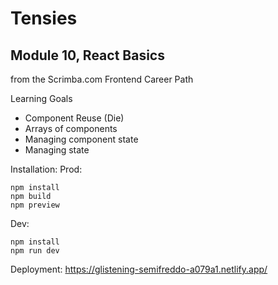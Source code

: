 # Tensies
## Module 10, React Basics
from the Scrimba.com Frontend Career Path

Learning Goals
* Component Reuse (Die)
* Arrays of components
* Managing component state
* Managing state 


Installation: Prod:
```
npm install
npm build
npm preview
```
Dev:
```
npm install
npm run dev
```
Deployment: https://glistening-semifreddo-a079a1.netlify.app/
